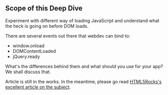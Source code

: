 Scope of this Deep Dive
-----------------------

Experiment with different way of loading JavaScript and understand what the heck is going on before DOM loads.

There are several events out there that webdev can bind to:
- window.onload
- DOMContentLoaded
- jQuery.ready

What's the differences behind them and what should you use for your app? We
shall discuss that.

Article is still in the works. In the meantime, please go read
[HTML5Rocks's excellent article on the subject](http://www.html5rocks.com/en/tutorials/speed/script-loading).
